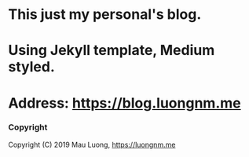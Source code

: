 # This just my personal's blog. 

# Using Jekyll template, Medium styled.
# Address: https://blog.luongnm.me

### Copyright

Copyright (C) 2019 Mau Luong, https://luongnm.me

